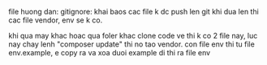 file huong dan:
gitignore: khai baos cac file k dc push len git 
khi dua len thi cac file vendor, env se k co.

khi qua may khac hoac qua foler khac clone code ve thi k co 2 file nay, luc nay chay lenh "composer update"
 thi no tao vendor.
 con file env thi tu file env.example, e copy ra va xoa duoi example di thi ra file env